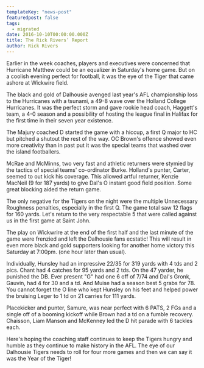 ```yaml
---
templateKey: "news-post"
featuredpost: false
tags:
  - migrated
date: 2016-10-10T00:00:00.000Z
title: The Rick Rivers’ Report
author: Rick Rivers
---
```


Earlier in the week coaches, players and executives were concerned that Hurricane Matthew could be an equalizer in Saturday's home game.  But on a coolish evening perfect for football, it was the eye of the Tiger that came ashore at Wickwire field. 

The black and gold of Dalhousie avenged last year's AFL championship loss to the Hurricanes with a tsunami, a 49-8 wave over the Holland College Hurricanes.  It was the perfect storm and gave rookie head coach, Haggett's team, a 4-0 season and a possibility of hosting the league final in Halifax for the first time in their seven year existence.

The Majury coached D started the game with a hiccup, a first Q major to HC but pitched a shutout the rest of the way.  OC Brown's offence showed even more creativity than in past put it was the special teams that washed over the island footballers.

McRae and McMinns, two very fast and athletic returners were stymied by the tactics of special teams' co-ordinator Burke.  Holland's punter, Carter, seemed to out kick his coverage.  This allowed artful returner, Kenzie MacNeil (9 for 187 yards) to give Dal's O instant good field position.  Some great blocking aided the return game.

The only negative for the Tigers on the night were the multiple Unnecessary Roughness penalties, especially in the first Q.  The game total saw 12 flags for 160 yards.  Let's return to the very respectable 5 that were called against us in the first game at Saint John.

The play on Wickwrire at the end of the first half and the last minute of the game were frenzied and left the Dalhousie fans ecstatic!  This will result in even more black and gold supporters looking for another home victory this Saturday at 7:00pm. (one hour later than usual).

Individually, Hunsley had an impressive 22/35 for 319 yards with 4 tds and 2 pics.  Chant had 4 catches for 95 yards and 2 tds.  On the 47 yarder, he punished the DB.  Ever present "G" had one 6 off of 7/74 and Dal's Gronk, Gauvin, had 4 for 30 and a td.  And Muise had a season best 5 grabs for 78.  You cannot forget the O line who kept Hunsley on his feet and helped power the bruising Leger to 1 td on 21 carries for 111 yards.

Placekicker and punter, Samure, was near perfect with 6 PATS, 2 FGs and a single off of a booming kickoff while Brown had a td on a fumble recovery.  Chaisson, Liam Manson and McKenney led the D hit parade with 6 tackles each.

Here's hoping the coaching staff continues to keep the Tigers hungry and humble as they continue to make history in the AFL.  The eye of our Dalhousie Tigers needs to roll for four more games and then we can say it was the Year of the Tiger!
